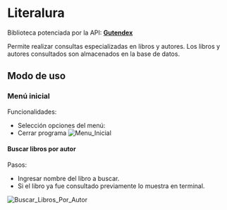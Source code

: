 # Literalura
Biblioteca potenciada por la API: **[Gutendex](https://gutendex.com/ "Gutendex")**

Permite realizar consultas especializadas en libros y autores. Los libros y autores consultados son almacenados en la base de datos.

## Modo de uso
### Menú inicial
Funcionalidades:
- Selección opciones del menú:
- Cerrar programa
![Menu_Inicial](https://github.com/Anbeld/Challenge-Literalura_BackEnd/assets/147835151/a543e0db-c6a2-4709-98e6-30e625fac5f4)

#### Buscar libros por autor
Pasos:
- Ingresar nombre del libro a buscar.
 - Si el libro ya fue consultado previamente lo muestra en terminal.
  
![Buscar_Libros_Por_Autor](https://github.com/Anbeld/Challenge-Literalura_BackEnd/assets/147835151/b876fb64-09f1-435d-a7e8-571b73f490be)

